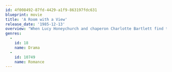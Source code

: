 ```yaml
---
id: 4f008492-87fd-4429-a1f9-863197fdc631
blueprint: movie
title: 'A Room with a View'
release_date: '1985-12-13'
overview: "When Lucy Honeychurch and chaperon Charlotte Bartlett find themselves in Florence with rooms without views, fellow guests Mr Emerson and son George step in to remedy the situation. Meeting the Emersons could change Lucy's life forever but, once back in England, how will her experiences in Tuscany affect her marriage plans?"
genres:
  -
    id: 18
    name: Drama
  -
    id: 10749
    name: Romance
---
```

